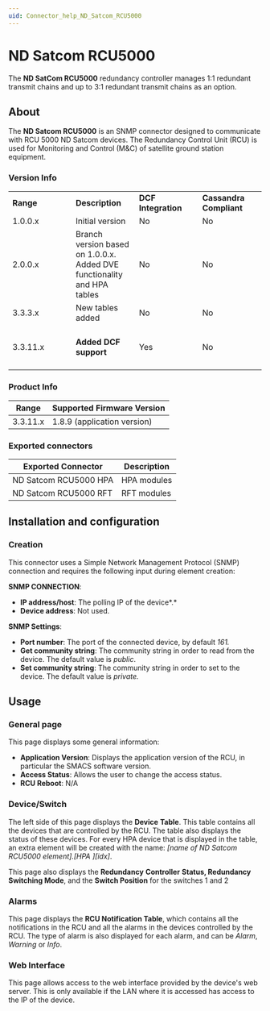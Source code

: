 ```yaml
---
uid: Connector_help_ND_Satcom_RCU5000
---
```


# ND Satcom RCU5000

The **ND SatCom RCU5000** redundancy controller manages 1:1 redundant transmit chains and up to 3:1 redundant transmit chains as an option.

## About

The **ND Satcom RCU5000** is an SNMP connector designed to communicate with RCU 5000 ND Satcom devices. The Redundancy Control Unit (RCU) is used for Monitoring and Control (M&C) of satellite ground station equipment.

### Version Info

<table>
<colgroup>
<col style="width: 25%" />
<col style="width: 25%" />
<col style="width: 25%" />
<col style="width: 25%" />
</colgroup>
<tbody>
<tr class="odd">
<td><strong>Range</strong></td>
<td><strong>Description</strong></td>
<td><strong>DCF Integration</strong></td>
<td><strong>Cassandra Compliant</strong></td>
</tr>
<tr class="even">
<td>1.0.0.x</td>
<td>Initial version</td>
<td>No</td>
<td>No</td>
</tr>
<tr class="odd">
<td>2.0.0.x</td>
<td>Branch version based on 1.0.0.x. Added DVE functionality and HPA tables</td>
<td>No</td>
<td>No</td>
</tr>
<tr class="even">
<td>3.3.3.x</td>
<td>New tables added</td>
<td>No</td>
<td>No</td>
</tr>
<tr class="odd">
<td>3.3.11.x</td>
<td><h4 id="added-dcf-support">Added DCF support</h4></td>
<td>Yes</td>
<td>No</td>
</tr>
</tbody>
</table>

### Product Info

| Range | Supported Firmware Version |
|------------------|-----------------------------|
| 3.3.11.x         | 1.8.9 (application version) |

### Exported connectors

| **Exported Connector** | **Description** |
|-----------------------|-----------------|
| ND Satcom RCU5000 HPA | HPA modules     |
| ND Satcom RCU5000 RFT | RFT modules     |

## Installation and configuration

### Creation

This connector uses a Simple Network Management Protocol (SNMP) connection and requires the following input during element creation:

**SNMP CONNECTION**:

- **IP address/host**: The polling IP of the device*.*
- **Device address**: Not used.

**SNMP Settings**:

- **Port number**: The port of the connected device, by default *161.*
- **Get community string**: The community string in order to read from the device. The default value is *public*.
- **Set community string**: The community string in order to set to the device. The default value is *private.*

## Usage

### General page

This page displays some general information:

- **Application Version**: Displays the application version of the RCU, in particular the SMACS software version.
- **Access Status**: Allows the user to change the access status.
- **RCU Reboot**: N/A

### Device/Switch

The left side of this page displays the **Device** **Table**. This table contains all the devices that are controlled by the RCU. The table also displays the status of these devices. For every HPA device that is displayed in the table, an extra element will be created with the name: *\[name of ND Satcom RCU5000 element\].\[HPA \]\[idx\]*.

This page also displays the **Redundancy** **Controller** **Status, Redundancy Switching Mode**, and the **Switch Position** for the switches 1 and 2

### Alarms

This page displays the **RCU Notification Table**, which contains all the notifications in the RCU and all the alarms in the devices controlled by the RCU. The type of alarm is also displayed for each alarm, and can be *Alarm*, *Warning* or *Info*.

### Web Interface

This page allows access to the web interface provided by the device's web server. This is only available if the LAN where it is accessed has access to the IP of the device.
